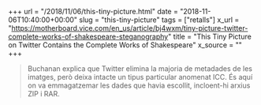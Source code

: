 +++
url = "/2018/11/06/this-tiny-picture.html"
date = "2018-11-06T10:40:00+00:00"
slug = "this-tiny-picture"
tags = ["retalls"]
x_url = "https://motherboard.vice.com/en_us/article/bj4wxm/tiny-picture-twitter-complete-works-of-shakespeare-steganography"
title = "This Tiny Picture on Twitter Contains the Complete Works of Shakespeare"
x_source = ""
+++


> Buchanan explica que Twitter elimina la majoria de metadades de les imatges, però deixa intacte un tipus particular anomenat ICC. És aquí on va emmagatzemar les dades que havia escollit, incloent-hi arxius ZIP i RAR.
